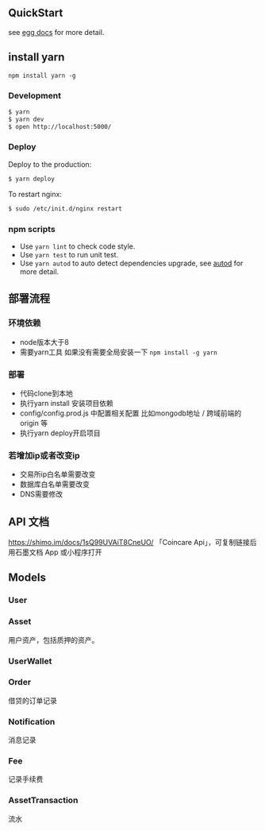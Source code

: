 ## QuickStart

<!-- add docs here for user -->

see [egg docs][egg] for more detail.

## install yarn
```
npm install yarn -g
```

### Development

```bash
$ yarn
$ yarn dev
$ open http://localhost:5000/
```

### Deploy

Deploy to the production:

```bash
$ yarn deploy
```

To restart nginx:

```bash
$ sudo /etc/init.d/nginx restart
```

### npm scripts

- Use `yarn lint` to check code style.
- Use `yarn test` to run unit test.
- Use `yarn autod` to auto detect dependencies upgrade, see [autod](https://www.npmjs.com/package/autod) for more detail.

[egg]: https://eggjs.org

## 部署流程
### 环境依赖
- node版本大于8
- 需要yarn工具 如果没有需要全局安装一下 `npm install -g yarn`

### 部署
- 代码clone到本地
- 执行yarn install 安装项目依赖
- config/config.prod.js 中配置相关配置 比如mongodb地址 / 跨域前端的origin 等
- 执行yarn deploy开启项目

### 若增加ip或者改变ip
- 交易所ip白名单需要改变
- 数据库白名单需要改变
- DNS需要修改

## API 文档
https://shimo.im/docs/1sQ99UVAiT8CneUO/ 「Coincare Api」，可复制链接后用石墨文档 App 或小程序打开

## Models

### User

### Asset

用户资产，包括质押的资产。

### UserWallet

### Order

借贷的订单记录

### Notification

消息记录

### Fee

记录手续费

### AssetTransaction

流水
